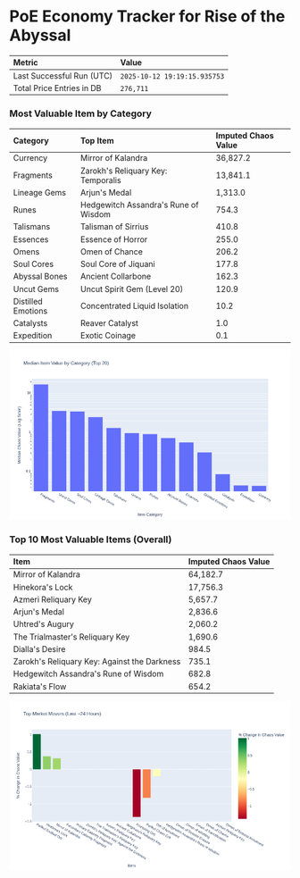 # PoE Economy Tracker for Rise of the Abyssal

<!-- START_MAINTENANCE -->
| Metric | Value |
|:---|:---|
| Last Successful Run (UTC) | `2025-10-12 19:19:15.935753` |
| Total Price Entries in DB | `276,711` |

<!-- END_MAINTENANCE -->

<!-- START_DATAFRAME_DEBUG -->
<!-- END_DATAFRAME_DEBUG -->

<!-- START_CATEGORY_ANALYSIS -->
### Most Valuable Item by Category
| Category | Top Item | Imputed Chaos Value |
| :--- | :--- | :--- |
| Currency | Mirror of Kalandra | 36,827.2 |
| Fragments | Zarokh's Reliquary Key: Temporalis | 13,841.1 |
| Lineage Gems | Arjun's Medal | 1,313.0 |
| Runes | Hedgewitch Assandra's Rune of Wisdom | 754.3 |
| Talismans | Talisman of Sirrius | 410.8 |
| Essences | Essence of Horror | 255.0 |
| Omens | Omen of Chance | 206.2 |
| Soul Cores | Soul Core of Jiquani | 177.8 |
| Abyssal Bones | Ancient Collarbone | 162.3 |
| Uncut Gems | Uncut Spirit Gem (Level 20) | 120.9 |
| Distilled Emotions | Concentrated Liquid Isolation | 10.2 |
| Catalysts | Reaver Catalyst | 1.0 |
| Expedition | Exotic Coinage | 0.1 |


![Category Analysis Chart](charts/category_analysis.png)
<!-- END_ANALYSIS -->

<!-- START_ANALYSIS -->
### Top 10 Most Valuable Items (Overall)
| Item | Imputed Chaos Value |
| :--- | :--- |
| Mirror of Kalandra | 64,182.7 |
| Hinekora's Lock | 17,756.3 |
| Azmeri Reliquary Key | 5,657.7 |
| Arjun's Medal | 2,836.6 |
| Uhtred's Augury | 2,060.2 |
| The Trialmaster's Reliquary Key | 1,690.6 |
| Dialla's Desire | 984.5 |
| Zarokh's Reliquary Key: Against the Darkness | 735.1 |
| Hedgewitch Assandra's Rune of Wisdom | 682.8 |
| Rakiata's Flow | 654.2 |


![Market Movers Chart](charts/market_movers.png)
<!-- END_ANALYSIS -->
